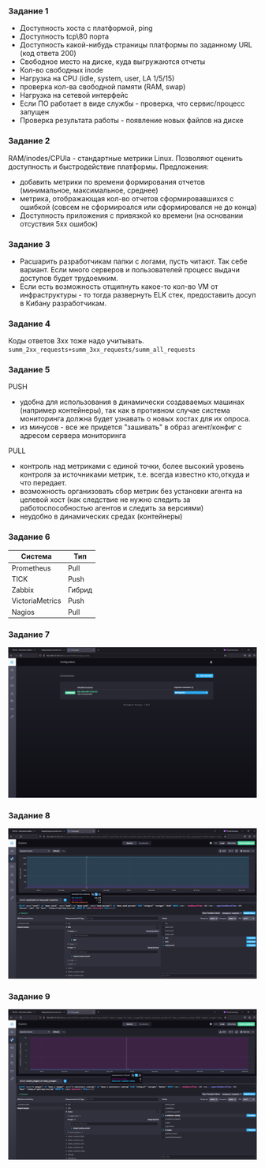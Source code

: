 ### Задание 1
- Доступность хоста с платформой, ping
- Доступность tcp\80 порта
- Доступность какой-нибудь страницы платформы по заданному URL (код ответа 200)
- Свободное место на диске, куда выгружаются отчеты
- Кол-во свободных inode
- Нагрузка на CPU (idle, system, user, LA 1/5/15)
- проверка кол-ва свободной памяти (RAM, swap)
- Нагрузка на сетевой интерфейс
- Если ПО работает в виде службы - проверка, что сервис/процесс запущен
- Проверка результата работы - появление новых файлов на диске

### Задание 2
RAM/inodes/CPUla - стандартные метрики Linux. Позволяют оценить доступность и быстродействие платформы.
Предложения:
- добавить метрики по времени формирования отчетов (минимальное, максимальное, среднее)
- метрика, отображающая кол-во отчетов сформировавшихся с ошибкой (совсем не сформироался или сформировался не до конца)
- Доступность приложения с привязкой ко времени (на основании отсуствия 5хх ошибок)

### Задание 3
- Расшарить разработчикам папки с логами, пусть читают. Так себе вариант. Если много серверов и пользователей процесс выдачи доступов будет трудоемким.
- Если есть возможность отщипнуть какое-то кол-во VM  от инфраструктуры - то тогда развернуть ELK стек, предоставить досуп в Кибану разработчикам.

### Задание 4
Коды ответов 3хх тоже надо учитывать.
`summ_2xx_requests+summ_3xx_requests/summ_all_requests`

### Задание 5
PUSH 
- удобна для использования в динамически создаваемых машинах (например контейнеры), так как в противном случае система мониторинга должна будет узнавать о новых хостах для их опроса.
- из минусов - все же придется "зашивать" в образ агент/конфиг с адресом сервера мониторинга

PULL 
-  контроль над метриками с единой точки, более высокий уровень контроля за источниками метрик, т.е. всегда известно кто,откуда и что передает. 
- возможность организовать сбор метрик без установки агента на целевой хост (как следствие не нужно следить за работоспособностью агентов и следить за версиями)
- неудобно в динамических средах (контейнеры)

### Задание 6

| Система         | Тип    |
|-----------------|--------|
| Prometheus      | Pull   |
| TICK            | Push   |
| Zabbix          | Гибрид |
| VictoriaMetrics | Push   |
| Nagios          | Pull   |

### Задание 7
![](img/chrono.png)
### Задание 8
![](img/disk.png)
### Задание 9
![](img/docker.png)